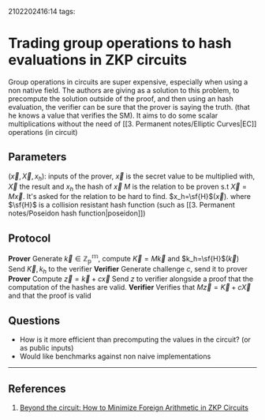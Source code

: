 2102202416:14
tags: 
# Trading group operations to hash evaluations in ZKP circuits

Group operations in circuits are super expensive, especially when using a non native field.
The authors are giving as a solution to this problem, to precompute the solution outside of the proof, and then using an hash evaluation, the verifier can be sure that the prover is saying the truth. (that he knows a value that verifies the SM).
It aims to do some scalar multiplications without the need of [[3. Permanent notes/Elliptic Curves|EC]] operations (in circuit)
## Parameters
($\vec{x}, \vec{X}, x_h$): inputs of the prover, $\vec{x}$ is the secret value to be multiplied with, $\vec{X}$ the result and $x_h$ the hash of $\vec{x}$
$M$ is the relation to be proven s.t $\vec{X}=M\vec{x}$. It's asked for the relation to be hard to find.
$x_h=\sf{H}$$(\vec{x})$. where $\sf{H}$ is a collision resistant hash function (such as [[3. Permanent notes/Poseidon hash function|poseidon]])
## Protocol
**Prover**
Generate $\vec{k} \in \mathbb{Z_p^m}$, compute $\vec{K}=M\vec{k}$ and $k_h=\sf{H}$$(\vec{k})$
Send $\vec{K}, k_h$ to the verifier
**Verifier**
Generate challenge $c$, send it to prover
**Prover**
Compute $\vec{z}=\vec{k} +c\vec{x}$
Send $z$ to verifier alongside a proof that the computation of the hashes are valid.
**Verifier**
Verifies that $M\vec{z}=\vec{K}+c\vec{X}$ and that the proof is valid
## Questions
- How is it more efficient than precomputing the values in the circuit? (or as public inputs)
- Would like benchmarks against non naive implementations

---
## References
1. [Beyond the circuit: How to Minimize Foreign Arithmetic in ZKP Circuits](https://eprint.iacr.org/2024/265.pdf)